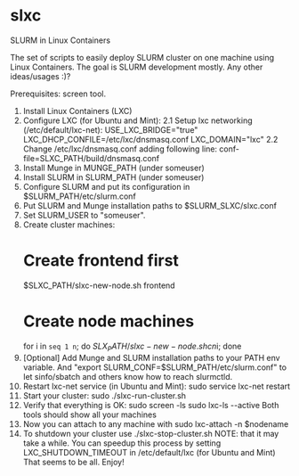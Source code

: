slxc
====

SLURM in Linux Containers

The set of scripts to easily deploy SLURM cluster on one machine using Linux Containers.
The goal is SLURM development mostly. Any other ideas/usages :)?

Prerequisites: screen tool.
1. Install Linux Containers (LXC)
2. Configure LXC (for Ubuntu and Mint):
2.1 Setup lxc networking (/etc/default/lxc-net):
    USE_LXC_BRIDGE="true"
    LXC_DHCP_CONFILE=/etc/lxc/dnsmasq.conf
    LXC_DOMAIN="lxc"
2.2 Change /etc/lxc/dnsmasq.conf adding following line:
    conf-file=SLXC_PATH/build/dnsmasq.conf
3. Install Munge in MUNGE_PATH (under someuser)
4. Install SLURM in SLURM_PATH (under someuser)
5. Configure SLURM and put its configuration in $SLURM_PATH/etc/slurm.conf
5. Put SLURM and Munge installation paths to $SLURM_SLXC/slxc.conf
6. Set SLURM_USER to "someuser".
7. Create cluster machines:
    # Create frontend first
    $SLXC_PATH/slxc-new-node.sh frontend
    # Create node machines
    for i in `seq 1 n`; do $SLX_PATH/slxc-new-node.sh cn$i; done
8. [Optional] Add Munge and SLURM installation paths to your PATH env variable.
    And "export SLURM_CONF=$SLURM_PATH/etc/slurm.conf" to let sinfo/sbatch
    and others know how to reach slurmctld.
9. Restart lxc-net service (in Ubuntu and Mint):
    sudo service lxc-net restart
10. Start your cluster:
    sudo ./slxc-run-cluster.sh
11. Verify that everything is OK:
    sudo screen -ls
    sudo lxc-ls --active
    Both tools should show all your machines
12. Now you can attach to any machine with
    sudo lxc-attach -n $nodename
13. To shutdown your cluster use
    ./slxc-stop-cluster.sh
    NOTE: that it may take a while. You can speedup this process by setting
	LXC_SHUTDOWN_TIMEOUT in /etc/default/lxc (for Ubuntu and Mint)
That seems to be all. Enjoy!